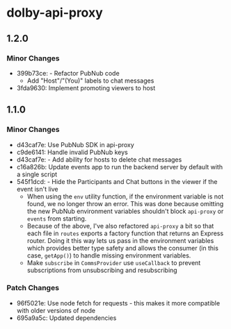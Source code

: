 # dolby-api-proxy

## 1.2.0

### Minor Changes

- 399b73ce: - Refactor PubNub code
  - Add "Host"/"(You)" labels to chat messages
- 3fda9630: Implement promoting viewers to host

## 1.1.0

### Minor Changes

- d43caf7e: Use PubNub SDK in api-proxy
- c9de6141: Handle invalid PubNub keys
- d43caf7e: - Add ability for hosts to delete chat messages
- c16a826b: Update events app to run the backend server by default with a single script
- 545f1dcd: - Hide the Participants and Chat buttons in the viewer if the event isn't live
  - When using the `env` utility function, if the environment variable is not found, we no longer throw an error. This was done because omitting the new PubNub environment variables shouldn't block `api-proxy` or `events` from starting.
  - Because of the above, I've also refactored `api-proxy` a bit so that each file in `routes` exports a factory function that returns an Express router. Doing it this way lets us pass in the environment variables which provides better type safety and allows the consumer (in this case, `getApp()`) to handle missing environment variables.
  - Make `subscribe` in `CommsProvider` use `useCallback` to prevent subscriptions from unsubscribing and resubscribing

### Patch Changes

- 96f5021e: Use node fetch for requests - this makes it more compatible with older versions of node
- 695a9a5c: Updated dependencies
